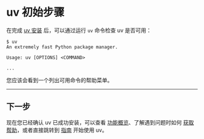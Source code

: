 # uv 初始步骤

在完成 [uv 安装](./installation.md) 后，可以通过运行 `uv` 命令检查 uv 是否可用：

```console
$ uv
An extremely fast Python package manager.

Usage: uv [OPTIONS] <COMMAND>

...
```

您应该会看到一个列出可用命令的帮助菜单。

---

## 下一步

现在您已经确认 uv 已成功安装，可以查看 [功能概览](./features.md)、了解遇到问题时如何 [获取帮助](./help.md)，或者直接跳转到 [指南](../guides/index.md) 开始使用 uv。